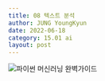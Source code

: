 ```yaml
---
title: 08 텍스트 분석
author: JUNG YoungKyun
date: 2022-06-18
category: 15.01 ai
layout: post
---
```


![파이썬 머신러닝 완벽가이드](https://img.shields.io/badge/파이썬_머신러닝_완벽가이드-blue.svg)